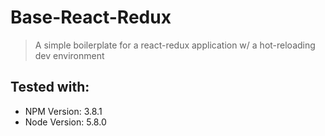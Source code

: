 # Base-React-Redux
> A simple boilerplate for a react-redux application w/ a hot-reloading dev environment

## Tested with: 
* NPM Version: 3.8.1
* Node Version: 5.8.0
